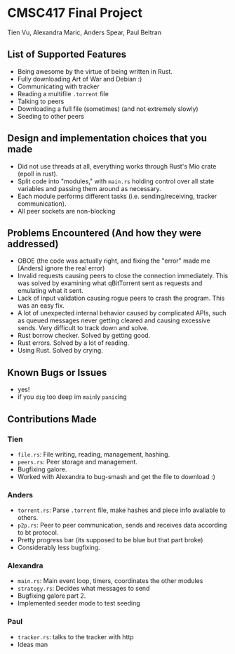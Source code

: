 # CMSC417 Final Project
Tien Vu, Alexandra Maric, Anders Spear, Paul Beltran

## List of Supported Features
- Being awesome by the virtue of being written in Rust.
- Fully downloading Art of War and Debian :)
- Communicating with tracker
- Reading a multifile `.torrent` file
- Talking to peers
- Downloading a full file (sometimes) (and not extremely slowly)
- Seeding to other peers

## Design and implementation choices that you made
- Did not use threads at all, everything works through Rust's Mio crate (epoll in rust).
- Split code into "modules," with `main.rs` holding control over all state variables and passing them around as necessary.
- Each module performs different tasks (i.e. sending/receiving, tracker communication).
- All peer sockets are non-blocking

## Problems Encountered (And how they were addressed)
- OBOE (the code was actually right, and fixing the "error" made me [Anders] ignore the real error)
- Invalid requests causing peers to close the connection immediately. This was solved by examining what qBitTorrent sent as requests and emulating what it sent.
- Lack of input validation causing rogue peers to crash the program. This was an easy fix.
- A lot of unexpected internal behavior caused by complicated APIs, such as queued messages never getting cleared and causing excessive sends. Very difficult to track down and solve.
- Rust borrow checker. Solved by getting good.
- Rust errors. Solved by a lot of reading.
- Using Rust. Solved by crying.

## Known Bugs or Issues
- yes!
- if you `dig` too deep im `main`ly `panic`ing

## Contributions Made
### Tien
- `file.rs`: File writing, reading, management, hashing.
- `peers.rs`: Peer storage and management.
- Bugfixing galore.
- Worked with Alexandra to bug-smash and get the file to download :)

### Anders
- `torrent.rs`: Parse `.torrent` file, make hashes and piece info avaliable to others.
- `p2p.rs`: Peer to peer communication, sends and receives data according to bt protocol.
- Pretty progress bar (its supposed to be blue but that part broke)
- Considerably less bugfixing.

### Alexandra
- `main.rs`: Main event loop, timers, coordinates the other modules
- `strategy.rs`: Decides what messages to send
- Bugfixing galore part 2.
- Implemented seeder mode to test seeding

### Paul
- `tracker.rs`: talks to the tracker with http
- Ideas man
